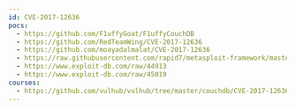 ```yaml
---
id: CVE-2017-12636
pocs:
  - https://github.com/F1uffyGoat/F1uffyCouchDB
  - https://github.com/RedTeamWing/CVE-2017-12636
  - https://github.com/moayadalmalat/CVE-2017-12636
  - https://raw.githubusercontent.com/rapid7/metasploit-framework/master/modules/exploits/linux/http/apache_couchdb_cmd_exec.rb
  - https://www.exploit-db.com/raw/44913
  - https://www.exploit-db.com/raw/45019
courses:
  - https://github.com/vulhub/vulhub/tree/master/couchdb/CVE-2017-12636
---
```

